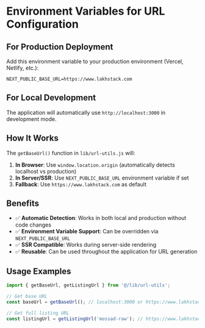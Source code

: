# Environment Variables for URL Configuration

## For Production Deployment

Add this environment variable to your production environment (Vercel, Netlify, etc.):

```
NEXT_PUBLIC_BASE_URL=https://www.lakhstack.com
```

## For Local Development

The application will automatically use `http://localhost:3000` in development mode.

## How It Works

The `getBaseUrl()` function in `lib/url-utils.js` will:

1. **In Browser**: Use `window.location.origin` (automatically detects localhost vs production)
2. **In Server/SSR**: Use `NEXT_PUBLIC_BASE_URL` environment variable if set
3. **Fallback**: Use `https://www.lakhstack.com` as default

## Benefits

- ✅ **Automatic Detection**: Works in both local and production without code changes
- ✅ **Environment Variable Support**: Can be overridden via `NEXT_PUBLIC_BASE_URL`
- ✅ **SSR Compatible**: Works during server-side rendering
- ✅ **Reusable**: Can be used throughout the application for URL generation

## Usage Examples

```javascript
import { getBaseUrl, getListingUrl } from '@/lib/url-utils';

// Get base URL
const baseUrl = getBaseUrl(); // localhost:3000 or https://www.lakhstack.com

// Get full listing URL
const listingUrl = getListingUrl('mossad-raw'); // https://www.lakhstack.com/view-listing/mossad-raw
```
